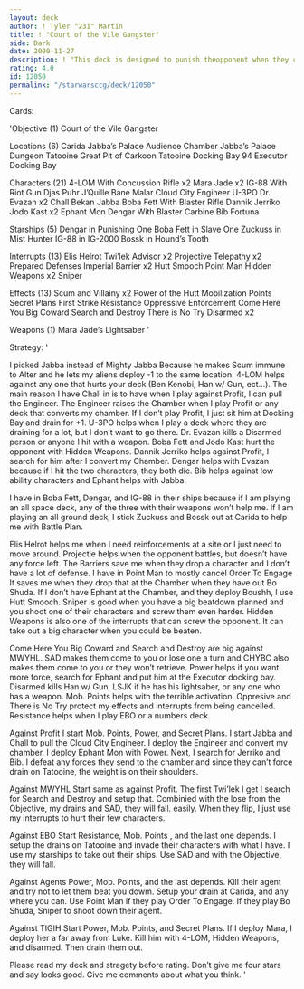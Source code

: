 ```yaml
---
layout: deck
author: ! Tyler "231" Martin
title: ! "Court of the Vile Gangster"
side: Dark
date: 2000-11-27
description: ! "This deck is designed to punish theopponent when they come and battle you."
rating: 4.0
id: 12050
permalink: "/starwarsccg/deck/12050"
---
```

Cards: 

'Objective (1)
Court of the Vile Gangster

Locations (6)
Carida
Jabba’s Palace Audience Chamber
Jabba’s Palace Dungeon
Tatooine Great Pit of Carkoon
Tatooine Docking Bay 94
Executor Docking Bay

Characters (21)
4-LOM With Concussion Rifle x2
Mara Jade x2
IG-88 With Riot Gun
Djas Puhr
J’Quille
Bane Malar
Cloud City Engineer
U-3PO
Dr. Evazan x2
Chall Bekan
Jabba
Boba Fett With Blaster Rifle
Dannik Jerriko
Jodo Kast x2
Ephant Mon
Dengar With Blaster Carbine
Bib Fortuna

Starships (5)
Dengar in Punishing One
Boba Fett in Slave One
Zuckuss in Mist Hunter
IG-88 in IG-2000
Bossk in Hound’s Tooth

Interrupts (13)
Elis Helrot
Twi’lek Advisor x2
Projective Telepathy x2
Prepared Defenses
Imperial Barrier x2
Hutt Smooch
Point Man
Hidden Weapons x2
Sniper

Effects (13)
Scum and Villainy x2
Power of the Hutt
Mobilization Points
Secret Plans
First Strike
Resistance
Oppressive Enforcement
Come Here You Big Coward
Search and Destroy
There is No Try
Disarmed x2

Weapons (1)
Mara Jade’s Lightsaber '

Strategy: '

I picked Jabba instead of Mighty Jabba Because he makes
Scum immune to Alter and he lets my aliens deploy
-1 to the same location.  4-LOM helps against any
one that hurts your deck (Ben Kenobi, Han w/ Gun,
ect...).  The main reason I have Chall in is to
have when I play against Profit, I can pull the
Engineer.  The Engineer raises the Chamber when I
play Profit or any deck that converts my chamber.
If I don’t play Profit, I just sit him at Docking
Bay and drain for +1.  U-3PO helps when I play a
deck where they are draining for a lot, but I don’t
want to go there.  Dr. Evazan kills a Disarmed person
or anyone I hit with a weapon.	Boba Fett and Jodo
Kast hurt the opponent with Hidden Weapons.  Dannik
Jerriko helps against Profit, I search for him
after I convert my Chamber.  Dengar helps with
Evazan because if I hit the two characters, they
both die.  Bib helps against low ability characters
and Ephant helps with Jabba.

I have in Boba Fett, Dengar, and IG-88 in their
ships because if I am playing an all space deck,
any of the three with their weapons won’t help me.
If I am playing an all ground deck, I stick Zuckuss
and Bossk out at Carida to help me with Battle
Plan.

Elis Helrot helps me when I need reinforcements
at a site or I just need to move around.  Projectie
helps when the opponent battles, but doesn’t have
any force left.  The Barriers save me when they
drop a character and I don’t have a lot of defense.
I have in Point Man to mostly cancel Order To Engage
It saves me when they drop that at the Chamber
when they have out Bo Shuda.  If I don’t have
Ephant at the Chamber, and they deploy Boushh, I
use Hutt Smooch.  Sniper is good when you have
a big beatdown planned and you shoot one of their
characters and screw them even harder.	Hidden
Weapons is also one of the interrupts that can
screw the opponent.  It can take out a big
character when you could be beaten.

Come Here You Big Coward and Search and Destroy
are big against MWYHL. SAD makes them come to you
or lose one a turn and CHYBC also makes them come
to you or they won’t retrieve.  Power helps if
you want more force, search for Ephant and put
him at the Executor docking bay.  Disarmed kills
Han w/ Gun, LSJK if he has his lightsaber, or
any one who has a weapon.  Mob. Points helps with
the terrible activation.  Oppresive and There is
No Try protect my effects and interrupts from
being cancelled.  Resistance helps when I play EBO
or a numbers deck.


Against Profit I start Mob. Points, Power, and
Secret Plans.  I start Jabba and Chall to pull
the Cloud City Engineer.  I deploy the Engineer
and convert my chamber.  I deploy Ephant Mon with
Power.	Next, I search for Jerriko and Bib.  I
defeat any forces they send to the chamber and
since they can’t force drain on Tatooine, the
weight is on their shoulders.

Against MWYHL	Start same as against Profit.  The
first Twi’lek I get I search for Search and Destroy
and setup that.  Combinied with the lose from the
Objective, my drains and SAD, they will fall.
easily.  When they flip, I just use my interrupts
to hurt their few characters.

Against EBO Start Resistance, Mob. Points , and
the last one depends.  I setup the drains on
Tatooine and invade their characters with what
I have.  I use my starships to take out their
ships.	Use SAD and with the Objective, they will
fall.

Against Agents  Power, Mob. Points, and the last
depends.  Kill their agent and try not to let them
beat you dowm.	Setup your drain at Carida, and
any where you can.  Use Point Man if they play
Order To Engage.  If they play Bo Shuda, Sniper
to shoot down their agent.

Against TIGIH	Start Power, Mob. Points, and Secret
Plans.	If I deploy Mara, I deploy her a far away
from Luke.  Kill him with 4-LOM, Hidden Weapons,
and disarmed.  Then drain them out.

Please read my deck and stragety before rating.
Don’t give me four stars and say looks good.  Give
me comments about what you think.
'
